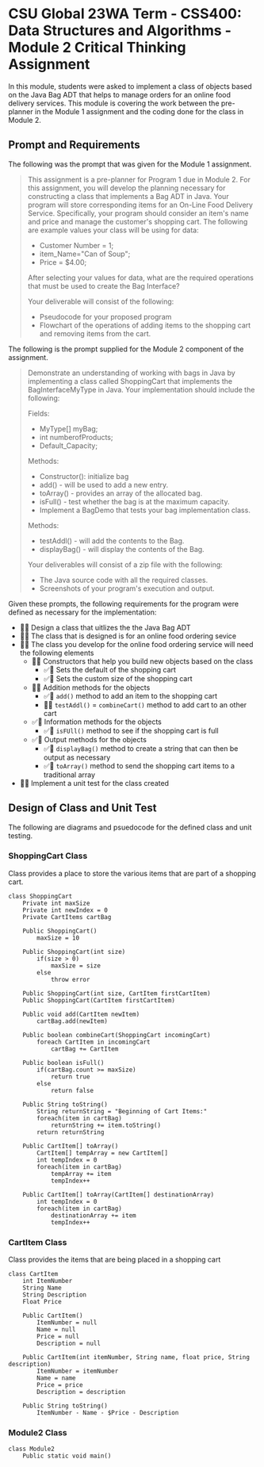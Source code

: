 # CSU Global 23WA Term - CSS400: Data Structures and Algorithms - Module 2 Critical Thinking Assignment
In this module, students were asked to implement a class of objects based on the Java Bag ADT that helps to manage orders for an online food delivery services. This module is covering the work between the pre-planner in the Module 1 assignment and the coding done for the class in Module 2.

## Prompt and Requirements
The following was the prompt that was given for the Module 1 assignment.

> This assignment is a pre-planner for Program 1 due in Module 2. For this assignment, you will develop the planning necessary for constructing a class that implements a Bag ADT in Java. Your program will store corresponding items for an On-Line Food Delivery Service. Specifically, your program should consider an item's name and price and manage the customer's shopping cart.
> The following are example values your class will be using for data:
> * Customer Number = 1;
> * item_Name="Can of Soup";
> * Price = $4.00;
> 
> After selecting your values for data, what are the required operations that must be used to create the Bag Interface?
> 
>  Your deliverable will consist of the following:
> * Pseudocode for your proposed program
> * Flowchart of the operations of adding items to the shopping cart and removing items from the cart.

The following is the prompt supplied for the Module 2 component of the assignment.

> Demonstrate an understanding of working with bags in Java by implementing a class called ShoppingCart that implements the BagInterfaceMyType in Java. Your implementation should include the following:
>
> Fields:
> * MyType[] myBag;
> * int numberofProducts;
> * Default_Capacity;
>
> Methods:
> * Constructor(): initialize bag
> * add() - will be used to add a new entry.
> * toArray() - provides an array of the allocated bag.
> * isFull() - test whether the bag is at the maximum capacity.
> * Implement a BagDemo that tests your bag implementation class.
>
> Methods:
> * testAddl() - will add the contents to the Bag.
> * displayBag() - will display the contents of the Bag.
> 
> Your deliverables will consist of a zip file with the following:
> * The Java source code with all the required classes.
> * Screenshots of your program's execution and output.

Given these prompts, the following requirements for the program were defined as necessary for the implementation:
* :black_square_button::black_square_button: Design a class that uitlizes the the Java Bag ADT
* :black_square_button::black_square_button: The class that is designed is for an online food ordering sevice
* :black_square_button::black_square_button: The class you develop for the online food ordering service will need the following elements
    * :black_square_button::black_square_button: Constructors that help you build new objects based on the class
        * :white_check_mark::black_square_button: Sets the default of the shopping cart
        * :white_check_mark::black_square_button: Sets the custom size of the shopping cart
    * :black_square_button::black_square_button: Addition methods for the objects
        * :white_check_mark::black_square_button: ```add()``` method to add an item to the shopping cart
        * :black_square_button::black_square_button: ```testAddl()``` = ```combineCart()``` method to add cart to an other cart
    * :white_check_mark::black_square_button: Information methods for the objects
        * :white_check_mark::black_square_button: ```isFUll()``` method to see if the shopping cart is full
    * :white_check_mark::black_square_button: Output methods for the objects
        * :white_check_mark::black_square_button: ```displayBag()``` method to create a string that can then be output as necessary
        * :white_check_mark::black_square_button: ```toArray()``` method to send the shopping cart items to a traditional array
* :black_square_button::black_square_button: Implement a unit test for the class created

## Design of Class and Unit Test
The following are diagrams and psuedocode for the defined class and unit testing.

### ShoppingCart Class
Class provides a place to store the various items that are part of a shopping cart.
```
class ShoppingCart
    Private int maxSize
    Private int newIndex = 0
    Private CartItems cartBag

    Public ShoppingCart()
        maxSize = 10

    Public ShoppingCart(int size)
        if(size > 0)
            maxSize = size
        else
            throw error

    Public ShoppingCart(int size, CartItem firstCartItem)
    Public ShoppingCart(CartItem firstCartItem)

    Public void add(CartItem newItem)
        cartBag.add(newItem)

    Public boolean combineCart(ShoppingCart incomingCart)
        foreach CartItem in incomingCart
            cartBag += CartItem

    Public boolean isFull()
        if(cartBag.count >= maxSize)
            return true
        else
            return false

    Public String toString()
        String returnString = "Beginning of Cart Items:"
        foreach(item in cartBag)
            returnString += item.toString()
        return returnString

    Public CartItem[] toArray()
        CartItem[] tempArray = new CartItem[]
        int tempIndex = 0
        foreach(item in cartBag)
            tempArray += item
            tempIndex++
            
    Public CartItem[] toArray(CartItem[] destinationArray)
        int tempIndex = 0
        foreach(item in cartBag)
            destinationArray += item
            tempIndex++
```

### CartItem Class
Class provides the items that are being placed in a shopping cart
```
class CartItem
    int ItemNumber
    String Name
    String Description
    Float Price

    Public CartItem()
        ItemNumber = null
        Name = null
        Price = null
        Description = null

    Public CartItem(int itemNumber, String name, float price, String description)
        ItemNumber = itemNumber
        Name = name
        Price = price
        Description = description

    Public String toString()
        ItemNumber - Name - $Price - Description
```

### Module2 Class
```
class Module2
    Public static void main()

```